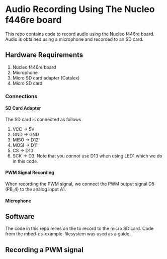 # Audio Recording Using The Nucleo f446re board

This repo contains code to record audio using the Nucleo f446re board. Audio is obtained using a microphone and recorded to an SD card.

## Hardware Requirements

1. Nucleo f446re board
1. Microphone 
1. Micro SD card adapter (Catalex)
1. Micro SD card

### Connections

#### SD Card Adapter
The SD card is connected as follows
1. VCC -> 5V
1. GND -> GND 
1. MISO -> D12
1. MOSI -> D11
1. CS -> D10
1. SCK -> D3. Note that you *cannot* use D13 when using LED1 which we do in this code. 

#### PWM Signal Recording
When recording the PWM signal, we connect the PWM output signal D5 (PB_4) to the analog input A1.


#### Microphone
## Software

The code in this repo relies on the to record to the micro SD card. Code from the mbed-os-example-filesystem was used as a guide.


## Recording a PWM signal


